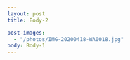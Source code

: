 ```yaml
---
layout: post
title: Body-2

post-images:
  - "/photos/IMG-20200418-WA0018.jpg"
body: Body-1
---
```

